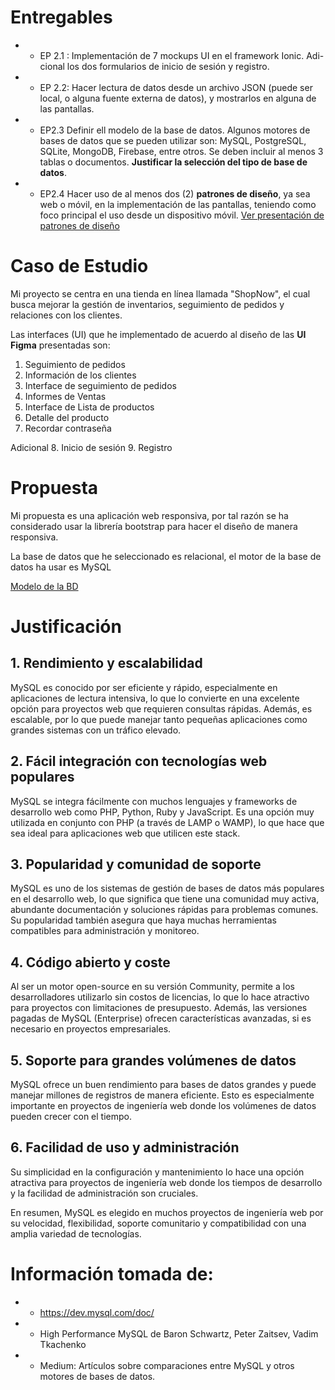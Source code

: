 # Entregables
- - EP 2.1 :  Implementación de 7 mockups UI en el framework Ionic. Adi-
cional los dos formularios de inicio de sesión y registro.
- - EP 2.2: Hacer lectura de datos desde un archivo JSON (puede ser local, o alguna fuente externa de datos), y mostrarlos en alguna de las pantallas.
- - EP2.3 Definir ell modelo de la base de datos. Algunos motores de bases de datos que se pueden utilizar son: MySQL, PostgreSQL, SQLite, MongoDB, Firebase, entre otros. Se deben incluir al menos 3 tablas o documentos. __Justificar la selección del tipo de base de datos__.
- - EP2.4 Hacer uso de al menos dos (2) __patrones de diseño__, ya sea web o móvil, en la implementación de las pantallas, teniendo como foco principal el uso desde un dispositivo móvil. [Ver presentación de patrones de diseño](EP2/patronesdediseno.pdf)

# Caso de Estudio
Mi proyecto se centra en una tienda en línea llamada "ShopNow", el cual busca mejorar la gestión de inventarios, seguimiento de pedidos y relaciones con los clientes. 

Las interfaces (UI) que he implementado de acuerdo al diseño de las __UI Figma__ presentadas son: 

1. Seguimiento de pedidos
2. Información de los clientes
3. Interface de seguimiento de pedidos
4. Informes de Ventas
5. Interface de Lista de productos
6. Detalle del producto
7. Recordar contraseña

Adicional 
8. Inicio de sesión 
9. Registro

# Propuesta 
Mi propuesta es una aplicación web responsiva, por tal razón se ha considerado usar la librería bootstrap para hacer el diseño de manera responsiva. 

La base de datos que he seleccionado es relacional, el motor de la base de datos ha usar es MySQL 

[Modelo de la BD](EP2/DB.png)

# Justificación

## 1. Rendimiento y escalabilidad

MySQL es conocido por ser eficiente y rápido, especialmente en aplicaciones de lectura intensiva, lo que lo convierte en una excelente opción para proyectos web que requieren consultas rápidas. Además, es escalable, por lo que puede manejar tanto pequeñas aplicaciones como grandes sistemas con un tráfico elevado.

## 2. Fácil integración con tecnologías web populares

MySQL se integra fácilmente con muchos lenguajes y frameworks de desarrollo web como PHP, Python, Ruby y JavaScript. Es una opción muy utilizada en conjunto con PHP (a través de LAMP o WAMP), lo que hace que sea ideal para aplicaciones web que utilicen este stack.

## 3. Popularidad y comunidad de soporte

MySQL es uno de los sistemas de gestión de bases de datos más populares en el desarrollo web, lo que significa que tiene una comunidad muy activa, abundante documentación y soluciones rápidas para problemas comunes. Su popularidad también asegura que haya muchas herramientas compatibles para administración y monitoreo.

## 4. Código abierto y coste

Al ser un motor open-source en su versión Community, permite a los desarrolladores utilizarlo sin costos de licencias, lo que lo hace atractivo para proyectos con limitaciones de presupuesto. Además, las versiones pagadas de MySQL (Enterprise) ofrecen características avanzadas, si es necesario en proyectos empresariales.

##  5. Soporte para grandes volúmenes de datos

MySQL ofrece un buen rendimiento para bases de datos grandes y puede manejar millones de registros de manera eficiente. Esto es especialmente importante en proyectos de ingeniería web donde los volúmenes de datos pueden crecer con el tiempo.

## 6. Facilidad de uso y administración

Su simplicidad en la configuración y mantenimiento lo hace una opción atractiva para proyectos de ingeniería web donde los tiempos de desarrollo y la facilidad de administración son cruciales.

En resumen, MySQL es elegido en muchos proyectos de ingeniería web por su velocidad, flexibilidad, soporte comunitario y compatibilidad con una amplia variedad de tecnologías.

# Información tomada de: 
- - https://dev.mysql.com/doc/
- - High Performance MySQL de Baron Schwartz, Peter Zaitsev, Vadim Tkachenko
- - Medium: Artículos sobre comparaciones entre MySQL y otros motores de bases de datos.
